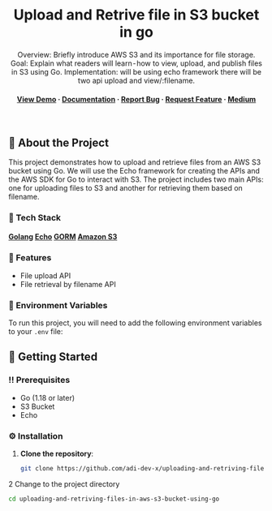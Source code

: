 
<div align="center">

 
  <h1>Upload and Retrive file in S3 bucket in go</h1>
  
  <p>
   Overview: Briefly introduce AWS S3 and its importance for file storage.
  Goal: Explain what readers will learn - how to view, upload, and publish files in S3 using Go.
  Implementation: will be using echo framework there will be two api upload and view/:filename.
  </p>
  
  
<!-- Badges -->

   
<h4>
    <a href="https://github.com/uploading-and-retriving-files-in-aws-s3-bucket-using-go">View Demo</a>
  <span> · </span>
    <a href="https://github.com/uploading-and-retriving-files-in-aws-s3-bucket-using-go">Documentation</a>
  <span> · </span>
    <a href="https://github.com/adi-dev-x/uploading-and-retriving-files-in-aws-s3-bucket-using-go/issues/">Report Bug</a>
  <span> · </span>
    <a href="https://github.com/adi-dev-x/uploading-and-retriving-files-in-aws-s3-bucket-using-go/issues/">Request Feature</a>
   <span> · </span>
    <a href="https://medium.com/@adithyanunni258/clean-architecture-in-go-82372752e9f9">Medium</a>
  </h4>
</div>

<br />

<!-- Table of Contents -->


<!-- About the Project -->
## :star2: About the Project

This project demonstrates how to upload and retrieve files from an AWS S3 bucket using Go. We will use the Echo framework for creating the APIs and the AWS SDK for Go to interact with S3. The project includes two main APIs: one for uploading files to S3 and another for retrieving them based on filename.



### :space_invader: Tech Stack

<h4>
     <a href="https://go.dev/">Golang</a>
     <a href="https://echo.labstack.com/">Echo</a>
     <a href="https://gorm.io/">GORM</a>
     <a href="https://aws.amazon.com/s3/">Amazon S3</a>
</h4>


<!-- Features -->
### :dart: Features

- File upload API
- File retrieval by filename API

<!-- Environment Variables -->
### :key: Environment Variables

To run this project, you will need to add the following environment variables to your `.env` file:


<!-- Getting Started -->
## :toolbox: Getting Started

### :bangbang: Prerequisites

- Go (1.18 or later)
- S3 Bucket
- Echo

### :gear: Installation

1. **Clone the repository**:
   ```bash
   git clone https://github.com/adi-dev-x/uploading-and-retriving-files-in-aws-s3-bucket-using-go
2   Change to the project directory 
   ```bash
   cd uploading-and-retriving-files-in-aws-s3-bucket-using-go

  
